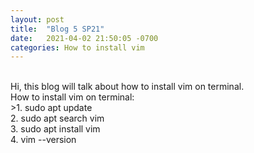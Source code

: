 ```yaml
---
layout: post
title:  "Blog 5 SP21"
date:   2021-04-02 21:50:05 -0700
categories: How to install vim
---
```

<br />
Hi, this blog will talk about how to install vim on terminal.
<br />
How to install vim on terminal:
<br />
>1. sudo apt update <br />
2. sudo apt search vim<br />
3. sudo apt install vim<br />
4. vim --version<br />
